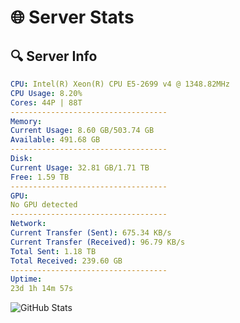 # 🌐 Server Stats
## 🔍 Server Info
```yaml
CPU: Intel(R) Xeon(R) CPU E5-2699 v4 @ 1348.82MHz
CPU Usage: 8.20%
Cores: 44P | 88T
-----------------------------------
Memory:
Current Usage: 8.60 GB/503.74 GB
Available: 491.68 GB
-----------------------------------
Disk:
Current Usage: 32.81 GB/1.71 TB
Free: 1.59 TB
-----------------------------------
GPU:
No GPU detected
-----------------------------------
Network:
Current Transfer (Sent): 675.34 KB/s
Current Transfer (Received): 96.79 KB/s
Total Sent: 1.18 TB
Total Received: 239.60 GB
-----------------------------------
Uptime:
23d 1h 14m 57s
```
![GitHub Stats](https://img.shields.io/badge/Updated-2025-05-12_18:23:45-blue)
